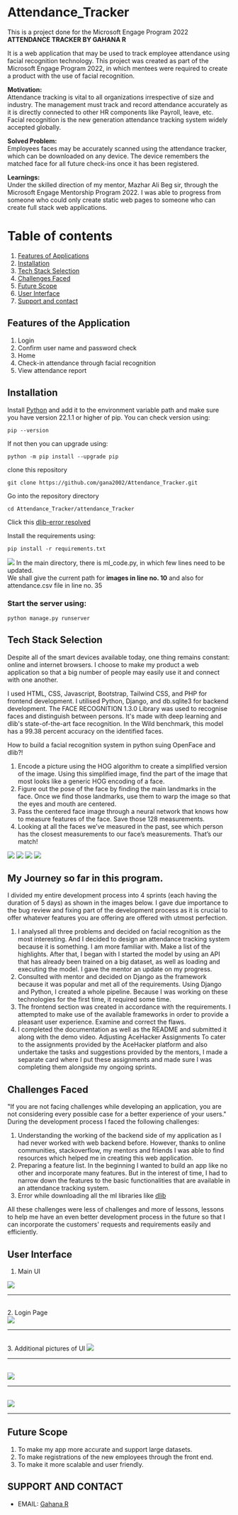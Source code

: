 # Attendance_Tracker
This is a project done for the Microsoft Engage Program 2022 <br>
**ATTENDANCE TRACKER BY GAHANA R**

It is a web application that may be used to track employee attendance using facial recognition technology. This project was created as part of the 
Microsoft Engage Program 2022, in which mentees were required to create a product with the use of facial recognition.

**Motivation:**<br>
Attendance tracking is vital to all organizations irrespective of size and industry. The management must track and record attendance accurately as it is
directly connected to other HR components like Payroll, leave, etc. Facial recognition is the new generation attendance tracking system widely accepted globally.

**Solved Problem:**<br> 
Employees faces may be accurately scanned using the attendance tracker, which can be downloaded on any device. The device remembers the matched face
for all future check-ins once it has been registered.

**Learnings:**<br> 
Under the skilled direction of my mentor, Mazhar Ali Beg sir, through the Microsoft Engage Mentorship Program 2022. I was able to progress from someone who
could only create static web pages to someone who can create full stack web applications.

# Table of contents	
1. [Features of Applications](#features-of-the-application)
2. [Installation](#installation)
3. [Tech Stack Selection](#tech-stack-selection)
4. [Challenges Faced](#challenges-faced)
5. [Future Scope](#future-scope)
6. [User Interface](#user-interface)
7. [Support and contact](#support-and-contact)

## Features of the Application
1. Login 
2. Confirm user name and password check 
3. Home 
4. Check-in attendance through facial recognition 
5. View attendance report

## Installation
Install [Python](https://www.python.org/) and add it to the environment variable path and make sure you have version 22.1.1 or higher of pip. You can check version using:
``` 
pip --version
```
If not then you can upgrade using:
```
python -m pip install --upgrade pip
```
clone this repository
```
git clone https://github.com/gana2002/Attendance_Tracker.git
```
Go into the repository directory
```
cd Attendance_Tracker/attendance_Tracker
```
Click this [dlib-error resolved](https://github.com/datamagic2020/Install-dlib)

Install the requirements using:
```
pip install -r requirements.txt
```

<img src="https://github.com/gana2002/Attendance-Tracking-/blob/main/last_img.png?raw=true">
In the main directory, there is ml_code.py, in which few lines need to be updated.<br>
We shall give the current path for <strong>images in line no. 10</strong> and also for <strohng>attendance.csv file in line no. 35</strong><br>

### Start the server using:
```
python manage.py runserver
```

## Tech Stack Selection 
Despite all of the smart devices available today, one thing remains constant: online and internet browsers. I choose to make my product a web application so that 
a big number of people may easily use it and connect with one another.

I used HTML, CSS, Javascript, Bootstrap, Tailwind CSS, and PHP for frontend development. I utilised Python, Django, and db.sqlite3 for backend development.
The FACE RECOGNITION 1.3.0 Library was used to recognise faces and distinguish between persons. It's made with deep learning and dlib's state-of-the-art face 
recognition. In the Wild benchmark, this model has a 99.38 percent accuracy on the identified faces.

How to build a facial recognition system in python suing OpenFace and dlib?!

1.	Encode a picture using the HOG algorithm to create a simplified version of the image. Using this simplified image, find the part of the image that most looks 
	  like a generic HOG encoding of a face.
2.	Figure out the pose of the face by finding the main landmarks in the face. Once we find those landmarks, use them to warp the image so that the eyes and mouth 
   	are centered.
3.	Pass the centered face image through a neural network that knows how to measure features of the face. Save those 128 measurements.
4.	Looking at all the faces we’ve measured in the past, see which person has the closest measurements to our face’s measurements. That’s our match!

<img src="https://github.com/gana2002/Attendance-Tracking-/blob/main/img1.jpeg?raw=true">
<img src="https://github.com/gana2002/Attendance-Tracking-/blob/main/img2.jpeg?raw=true">
<img src="https://github.com/gana2002/Attendance-Tracking-/blob/main/img3.jpeg?raw=true">
<img src="https://github.com/gana2002/Attendance-Tracking-/blob/main/img4.jpeg?raw=true">

## My Journey so far in this program.
I divided my entire development process into 4 sprints (each having the duration of 5 days) as shown in the images below. I gave due importance to the bug review and 
fixing part of the development process as it is crucial to offer whatever features you are offering are offered with utmost perfection.

1. I analysed all three problems and decided on facial recognition as the most interesting. And I decided to design an attendance tracking system because it is something. I am more familiar with. Make a list of the highlights. After that, I began with I started the model by using an API that has already been trained on a big dataset, as well as loading and executing the model. I gave the mentor an update on my progress.
2. Consulted with mentor and decided on Django as the framework because it was popular and met all of the requirements. Using Django and Python, I created a whole pipeline. Because I was working on these technologies for the first time, it required some time.
3. The frontend section was created in accordance with the requirements. I attempted to make use of the available frameworks in order to provide a pleasant user experience. Examine and correct the flaws.
4. I completed the documentation as well as the README and submitted it along with the demo video. Adjusting AceHacker Assignments To cater to the assignments provided by the AceHacker platform and also undertake the tasks and suggestions provided by the mentors, I made a separate card where I put these assignments and made sure I was completing them alongside my ongoing sprints.


## Challenges Faced
"If you are not facing challenges while developing an application, you are not considering every possible case for a better experience of your users."<br>
During the development process I faced the following challenges:
1. Understanding the working of the backend side of my application as I had never worked with web backend before. However, thanks to online communities, 
 stackoverflow, my mentors and friends I was able to find resources which helped me in creating this web application.
2. Preparing a feature list. In the beginning I wanted to build an app like no other and incorporate many features. But in the interest of time, I had to narrow down the features to the basic functionalities that are available in an attendance tracking system. 
3. Error while downloading all the ml libraries like [dlib](https://github.com/datamagic2020/Install-dlib)

All these challenges were less of challenges and more of lessons, lessons to help me have an even better development process in the future so that I can incorporate the customers' requests and requirements easily and efficiently.

## User Interface
1. Main UI<br>
<img src="https://github.com/gana2002/Attendance-Tracking-/blob/main/WhatsApp%20Image%202022-05-29%20at%203.02.08%20PM%20(2).jpeg?">
<br><hr><br>
2. Login Page<br>
<img src="https://github.com/gana2002/Attendance-Tracking-/blob/main/WhatsApp%20Image%202022-05-29%20at%203.02.08%20PM%20(1).jpeg">
<br><hr><br>
3. Additional pictures of UI
<img src="https://github.com/gana2002/Attendance-Tracking-/blob/main/WhatsApp%20Image%202022-05-29%20at%203.02.07%20PM%20(1).jpeg">
<br>
<hr>
<br>
<img src="https://github.com/gana2002/Attendance-Tracking-/blob/main/WhatsApp%20Image%202022-05-29%20at%203.02.07%20PM.jpeg">
<br>
<hr>
<br>
<img src="https://github.com/gana2002/Attendance-Tracking-/blob/main/WhatsApp%20Image%202022-05-29%20at%203.02.08%20PM.jpeg">
<br>
<hr>


## Future Scope
1. To make my app more accurate and support large datasets.
2. To make registrations of the new employees through the front end.
3. To make it more scalable and user friendly.

## SUPPORT AND CONTACT 
* EMAIL: [Gahana R](mailto:writetogahana@gmail.com) 
